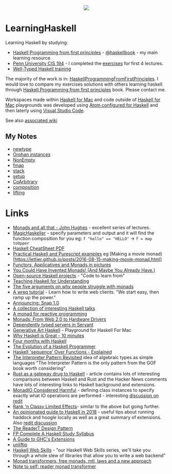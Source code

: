 <p align="center">
  <img src="https://wiki.haskell.org/wikistatic/haskellwiki_logo.png">
</p>

# LearningHaskell
Learning Haskell by studying:

* [Haskell Programming from first principles](http://haskellbook.com) - [@haskellbook](https://twitter.com/haskellbook) - my main learning resource
* [Penn University CIS 194](http://www.seas.upenn.edu/~cis194/lectures/01-intro.html) - I completed the [exercises](https://github.com/NickAger/LearningHaskell/tree/master/CIS194) for first 4 lectures.  
* [Well-Typed Haskell training](http://www.well-typed.com/services_training/)

The majority of the work is in: [HaskellProgrammingFromFirstPrinciples](https://github.com/NickAger/LearningHaskell/tree/master/HaskellProgrammingFromFirstPrinciples). I would love to compare my exercises solutions with others learning haskell through [Haskell Programming from first principles](http://haskellbook.com) book. Please contact me.

Workspaces made within [Haskell for Mac](http://haskellformac.com) and code outside of [Haskell for Mac](http://haskellformac.com) playgrounds was developed using
[Atom configured for Haskell](http://achernyak.me/universal-haskell-dev-enviornment) and then laterly using [Visual Studio Code](https://marketplace.visualstudio.com/items?itemName=Vans.haskero).

See also [associated wiki](https://github.com/NickAger/LearningHaskell/wiki)

## My Notes

* [newtype](notes/newtype.md)
* [Orphan instances](notes/orphaninstances.md)
* [NonEmpty](notes/NonEmpty.md)
* [fmap](notes/fmap.md)
* [stack](notes/stack.md)
* [setup](notes/setup.md)
* [CoArbitrary](notes/CoArbitrary.md)
* [composition](notes/composition.md)
* [lifting](notes/lifting.md)

# Links

* [Monads and all that  - John Hughes](https://www.youtube.com/watch?v=w_KY2I34-f8) - excellent series of lectures.
* [MagicHaskeller](http://nautilus.cs.miyazaki-u.ac.jp/~skata/MagicHaskeller.html) - specify parameters and output and it will find the function composition for you eg: `f "hello" == "HELLO"` -> `f = map toUpper`
* [Haskell CheatSheet PDF](http://cheatsheet.codeslower.com/CheatSheet.pdf)
* [Practical Haskell and Purescript examples](https://lettier.github.io) eg [Making a movie monad)[https://lettier.github.io/posts/2016-08-15-making-movie-monad.html]
* [Functors, Applicatives and Monads in pictures](http://adit.io/posts/2013-04-17-functors,_applicatives,_and_monads_in_pictures.html)
* [You Could Have Invented Monads! (And Maybe You Already Have.)](http://blog.sigfpe.com/2006/08/you-could-have-invented-monads-and.html)
* [Open-source Haskell projects](https://github.com/bitemyapp/learnhaskell/blob/master/code_to_learn_from.md) - "Code to learn from"
* [Teaching Haskell for Understanding](https://docs.google.com/presentation/d/1_I5mYXivG5NbOHnICld_Xo41uOyAT57Yade5qfz2toQ/edit#slide=id.g226ee758c3_0_284)
* [The five arguments on why people struggle with monads](http://chrisdone.com/posts/monads)
* [A wreq tutorial](http://www.serpentine.com/wreq/tutorial.html) - Learn how to write web clients. "We start easy, then ramp up the power."
* [Announcing: Snap 1.0](https://www.reddit.com/r/haskell/comments/4wody6/announcing_snap_10/)
* [A collection of interesting Haskell talks](https://github.com/0xmohit/talks)
* [A monad for reactive programming](https://www.schoolofhaskell.com/user/agocorona/monad-reactive-programming-2)
* [Monads: From Web 2.0 to Hardware Drivers](http://www.well-typed.com/blog/2015/02/ziria/)
* [Dependently typed servers in Servant](http://www.well-typed.com/blog/2015/12/dependently-typed-servers/)
* [Generative Art Haskell](https://github.com/rickerbh/GenerativeArtHaskell) - Playground for Haskell For Mac
* [Why Haskell is Great - 10 minutes](https://www.youtube.com/watch?v=RqvCNb7fKsg)
* [Four months with Haskell](http://lexi-lambda.github.io/blog/2016/06/12/four-months-with-haskell/)
* [The Evolution of a Haskell Programmer](http://www.willamette.edu/~fruehr/haskell/evolution.html)
* [Haskell 'sequence' Over Functions - Explained](http://derekwyatt.org/2012/01/25/haskell-sequence-over-functions-explained/)
* [The Interpreter Pattern Revisited](https://www.youtube.com/watch?v=hmX2s3pe_qk) idea of algebraic types as simple languages "The Interpreter Pattern is the only pattern from the GOF book worth considering"
* [Rust as a gateway drug to Haskell](https://news.ycombinator.com/item?id=14550606) - article contains lots of interesting comparisons between Haskell and Rust and the Hacker News comments have lots of interesting links to Haskell background and extensions.
* [MonadIO Considered Harmful](https://chrispenner.ca/posts/monadio-considered-harmful) - defining class instances to specify exactly what IO operations are performed - interesting [discussion on redit](https://www.reddit.com/r/haskell/comments/703a55/monadio_considered_harmful/)
* [Rank 'n Classy Limited Effects](http://www.parsonsmatt.org/2016/07/14/rank_n_classy_limited_effects.html)- similar to the above but going further.
* [An opinionated guide to Haskell in 2018](https://lexi-lambda.github.io/blog/2018/02/10/an-opinionated-guide-to-haskell-in-2018/) - useful tips about running haddock and hoogle locally as well as a great summary of extensions. Also [redit discussion](https://www.reddit.com/r/haskell/comments/7wmhyi/an_opinionated_guide_to_haskell_in_2018/)
* [The ReaderT Design Pattern](https://www.fpcomplete.com/blog/2017/06/readert-design-pattern)
* [FP Complete A Haskell Study Syllabus](https://www.fpcomplete.com/haskell-syllabus)
* [A Guide to GHC's Extensions](https://limperg.de/ghc-extensions/)
* [unliftio](https://www.fpcomplete.com/blog/2017/07/announcing-new-unliftio-library)
* [Haskell Web Skills](https://mmhaskell.com/haskell-web/) - "our Haskell Web Skills series, we'll take you through a whole slew of libraries that allow you to write a web backend"
* [Monad transformers, free monads, mtl, laws and a new approach](https://ocharles.org.uk/blog/posts/2016-01-26-transformers-free-monads-mtl-laws.html)
* [Note to self: reader monad transformer](https://carlo-hamalainen.net/2014/03/05/note-to-self-reader-monad-transformer/)
